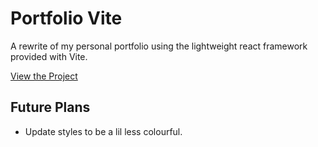 # Portfolio Vite

A rewrite of my personal portfolio using the lightweight react framework provided with Vite.

[View the Project](https://connorturlan.github.io/)

## Future Plans

-   Update styles to be a lil less colourful.
